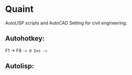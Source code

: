 # Quaint
AutoLISP scripts and AutoCAD Setting for civil engineering. 
## Autohotkey:
F1 -> F8
` -> 0
Ins -> `
## Autolisp:
